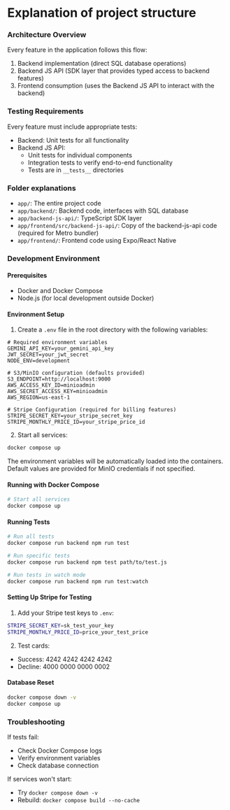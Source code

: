 # Explanation of project structure

### Architecture Overview
Every feature in the application follows this flow:
1. Backend implementation (direct SQL database operations)
2. Backend JS API (SDK layer that provides typed access to backend features)
3. Frontend consumption (uses the Backend JS API to interact with the backend)

### Testing Requirements
Every feature must include appropriate tests:
- Backend: Unit tests for all functionality
- Backend JS API: 
  - Unit tests for individual components
  - Integration tests to verify end-to-end functionality
  - Tests are in `__tests__` directories

### Folder explanations

- `app/`: The entire project code
- `app/backend/`: Backend code, interfaces with SQL database
- `app/backend-js-api/`: TypeScript SDK layer
- `app/frontend/src/backend-js-api/`: Copy of the backend-js-api code (required for Metro bundler)
- `app/frontend/`: Frontend code using Expo/React Native

### Development Environment

#### Prerequisites
- Docker and Docker Compose
- Node.js (for local development outside Docker)

#### Environment Setup

1. Create a `.env` file in the root directory with the following variables:
```env
# Required environment variables
GEMINI_API_KEY=your_gemini_api_key
JWT_SECRET=your_jwt_secret
NODE_ENV=development

# S3/MinIO configuration (defaults provided)
S3_ENDPOINT=http://localhost:9000
AWS_ACCESS_KEY_ID=minioadmin
AWS_SECRET_ACCESS_KEY=minioadmin
AWS_REGION=us-east-1

# Stripe Configuration (required for billing features)
STRIPE_SECRET_KEY=your_stripe_secret_key
STRIPE_MONTHLY_PRICE_ID=your_stripe_price_id
```

2. Start all services:
```bash
docker compose up
```

The environment variables will be automatically loaded into the containers. Default values are provided for MinIO credentials if not specified.

#### Running with Docker Compose

```bash
# Start all services
docker compose up
```

#### Running Tests

```bash
# Run all tests
docker compose run backend npm run test

# Run specific tests
docker compose run backend npm test path/to/test.js

# Run tests in watch mode
docker compose run backend npm run test:watch
```

#### Setting Up Stripe for Testing

1. Add your Stripe test keys to `.env`:
```bash
STRIPE_SECRET_KEY=sk_test_your_key
STRIPE_MONTHLY_PRICE_ID=price_your_test_price
```

2. Test cards:
- Success: 4242 4242 4242 4242
- Decline: 4000 0000 0000 0002

#### Database Reset

```bash
docker compose down -v
docker compose up
```

### Troubleshooting

If tests fail:
- Check Docker Compose logs
- Verify environment variables
- Check database connection

If services won't start:
- Try `docker compose down -v`
- Rebuild: `docker compose build --no-cache`

